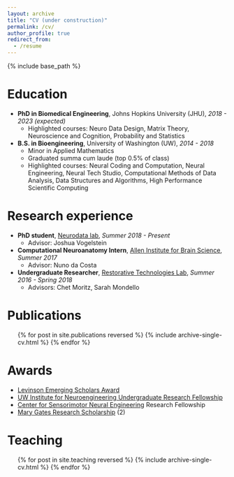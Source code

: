 ```yaml
---
layout: archive
title: "CV (under construction)"
permalink: /cv/
author_profile: true
redirect_from:
  - /resume
---
```


{% include base_path %}

Education
======

- **PhD in Biomedical Engineering**, Johns Hopkins University (JHU), *2018 - 2023 (expected)*
  - Highlighted courses: Neuro Data Design, Matrix Theory, Neuroscience and Cognition,
    Probability and Statistics
- **B.S. in Bioengineering**, University of Washington (UW), *2014 - 2018*
  - Minor in Applied Mathematics
  - Graduated summa cum laude (top 0.5% of class)
  - Highlighted courses: Neural Coding and Computation, Neural Engineering,
    Neural Tech Studio, Computational Methods of Data Analysis, Data Structures and 
    Algorithms, High Performance Scientific Computing

Research experience
======

- **PhD student**, [Neurodata lab](https://neurodata.io), *Summer 2018 - Present*
  - Advisor: Joshua Vogelstein
- **Computational Neuroanatomy Intern**,
[Allen Institute for Brain Science](https://alleninstitute.org/what-we-do/brain-science/), 
*Summer 2017*
  - Advisor: Nuno da Costa
- **Undergraduate Researcher**,
[Restorative Technologies Lab](http://depts.washington.edu/moritlab/),
*Summer 2016 - Spring 2018*
  - Advisors: Chet Moritz, Sarah Mondello

Publications
======
  <ul>{% for post in site.publications reversed %}
    {% include archive-single-cv.html %}
  {% endfor %}</ul>
  
<!-- Talks
======
  <ul>{% for post in site.talks %}
    {% include archive-single-talk-cv.html %}
  {% endfor %}</ul> -->

<!-- Skills
======
* Skill 1
* Skill 2
  * Sub-skill 2.1
  * Sub-skill 2.2
  * Sub-skill 2.3
* Skill 3 -->

Awards
======
- [Levinson Emerging Scholars Award](https://www.washington.edu/undergradresearch/students/funding/levinson/scholars/2017-18-levinson-scholars/)
- [UW Institute for Neuroengineering Undergraduate Research Fellowship](http://uwin.washington.edu/students/undergraduate-students/current/)
- [Center for Sensorimotor Neural Engineering](http://www.csne-erc.org/) Research Fellowship
- [Mary Gates Research Scholarship](http://expd.uw.edu/mge/apply/research/) (2)

Teaching
======
  <ul>{% for post in site.teaching reversed %}
    {% include archive-single-cv.html %}
  {% endfor %}</ul>
  
<!-- Service and leadership
======
* Currently signed in to 43 different slack teams -->
